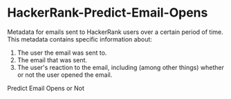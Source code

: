 # HackerRank-Predict-Email-Opens

Metadata for emails sent to HackerRank users over a certain period of time. This metadata contains specific information about:

1. The user the email was sent to.
2. The email that was sent.
3. The user's reaction to the email, including (among other things) whether or not the user opened the email.

Predict Email Opens or Not 